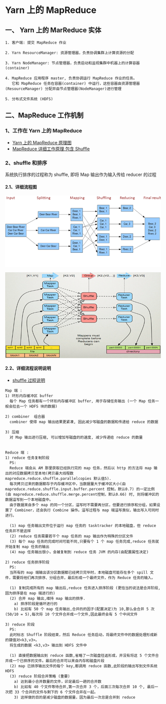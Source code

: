 # Yarn 上的 MapReduce

## 一、 Yarn 上的 MarReduce 实体

``` doc
1. 客户端: 提交 MapReduce 作业

2. Yarn ResourceManager: 资源管理器，负责协调集群上计算资源的分配

3. Yarn NodeManager: 节点管理器，负责启动和监视集群中机器上的计算容器 (container)

4. MapReduce 应用程序 master, 负责协调运行 MapReduce 作业的任务。
   它和 MapReduce 任务在容器(container) 中运行，这些容器由资源管理器(ResourceManager) 分配并由节点管理器(NodeManager)进行管理

5. 分布式文件系统 (HDFS)
```

## 二、MapReduce 工作机制

### 1、工作在 Yarn 上的 MapReduce

- [Yarn 上的 MapReduce 原理图](https://www.processon.com/view/link/56643e61e4b026a7ca2ac271)
- [MapReduce 详细工作原理,包含 Shuffle](https://www.processon.com/view/link/566d79e4e4b0187009265f4a)

### 2、shuffle 和排序

系统执行排序的过程称为 shuffle, 即将 Map 输出作为输入传给 reducer 的过程

#### 2.1、详细流程图

![MapReduce shuffle](../file/mapreduce_shuffle.png)


![MapReduce shuffle](../file/MapReduceDetail1.jpg)


#### 2.2、详细流程说明说明

- [shuffle 过程说明](http://www.cnblogs.com/hanganglin/articles/4064284.html)

``` doc
Map 端 :
1) 环形内存缓冲区 buffer
  每个 Map 任务都有一个环形内存缓冲区 buffer, 用于存储任务输出 (一个 Map 任务一般会拉去一个 HDFS 块的数据)

2) combiner  组合器
  combiner 使得 map 输出结果更紧凑, 因此减少写磁盘的数据和传递给 reduce 的数据

3) 压缩
  对 Map 输出进行压缩, 可以增加写磁盘的的速度, 减少传递给 reduce 的数量


Reduce 端 :
1) reduce 任务复制阶段
  PS:
  Reduce 端会从 AM 那里获取已经执行完的 map 任务，然后以 http 的方法将 map 输出的对应数据拷贝至本地(拷贝最大线程数 mapreduce.reduce.shuffle.parallelcopies 默认值5).
  每次拷贝过来的数据都存于内存缓冲区中，当数据量大于缓冲区大小(由 mapreduce.reduce.shuffle.input.buffer.percent 控制，默认0.7) 的一定比例 (由 mapreduce.reduce.shuffle.merge.percent控制，默认0.66) 时, 则将缓冲区的数据溢写到一个本地磁盘中。
  由于数据来自多个 map 的同一个分区，溢写时不需要再分区，但要进行排序和分组，如果设置了 Combiner，还会执行 Combine 操作。溢写过程与 map 端溢写类似，输出写入可同时进行。

  (1) map 任务输出文件位于运行 map 任务的 tasktracker 的本地磁盘，但 reduce 任务并不是这样
  (2) reduce 任务需要若干个 map 任务的 map 输出作为特殊的分区文件
  (3) 每个 map 任务的完成时间可能不同,只要有个 1 个 map 任务完成,reduce 任务就开始复制 map 任务的输出
  (4) map 任务输出很小，会被复制到 reduce 任务 JVM 的内存(由配置属性决定)

2) reduce 任务排序阶段
  PS:
  当所有的 map 端输出该分区数据都已经拷贝完毕时，本地磁盘可能存在多个 spill 文件，需要将他们再次排序、分组合并，最后形成一个最终文件，作为 Reduce 任务的输入。

  (1) 复制完成所有的 map 输出后,reduce 任务进入排序阶段 (更恰当的说法是合并阶段,因为排序是在 map 端进行的)
  (2) 合并 map 输出,维持 map 输出的排序.
    a) 排序阶段是循环进行的
    b) 比如有 50 个 map 任务输出,合并的的因子(配置决定)为 10,那么会合并 5 次(50/10 = 5),每次将 10 个文件合并成一个文件,因此最终会有 5 个中间文件

3) reduce 阶段
  PS:
  此时标志 Shuffle 阶段结束，然后 Reduce 任务启动，将最终文件中的数据处理形成新的键值对<k3,v3>。
  将生成的数据 <k3,v3> 输出到 HDFS 文件中

  (1) 直接把数据输出到 reduce 函数,省略了一次磁盘往返形成，并没有将这 5 个文件合并成一个已排序的文件。最后的合并可以来自内存和磁盘片段
  (2) map 已排序输出文件的每个 key,都调用 reduce 函数,此阶段的输出写到文件系统 HDFS
  (3) reduce 阶段合并策略 (重要)
    a) 达到最小合并数量的文件，卯足最后一趟的合并数
    b) 比如有 40 个文件等待合并,第一次合并 3 个，后面三次每次合并 10 个, 最后一次把 33 个合并的文件与剩下的 6 个文件合并在一起。
    3) 这样做的目的是减少磁盘的数据量，因为最后一次总是合并到 reduce

```
